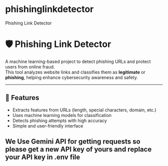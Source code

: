 # phishinglinkdetector
Phishing Link Detector
# 🛡️ Phishing Link Detector

A machine learning-based project to detect phishing URLs and protect users from online fraud.  
This tool analyzes website links and classifies them as **legitimate** or **phishing**, helping enhance cybersecurity awareness and safety.

---

## 🚀 Features
- Extracts features from URLs (length, special characters, domain, etc.)
- Uses machine learning models for classification
- Detects phishing attempts with high accuracy
- Simple and user-friendly interface

## We Use Gemini API for getting requests so please get a new API key of yours and replace your API key in .env file

